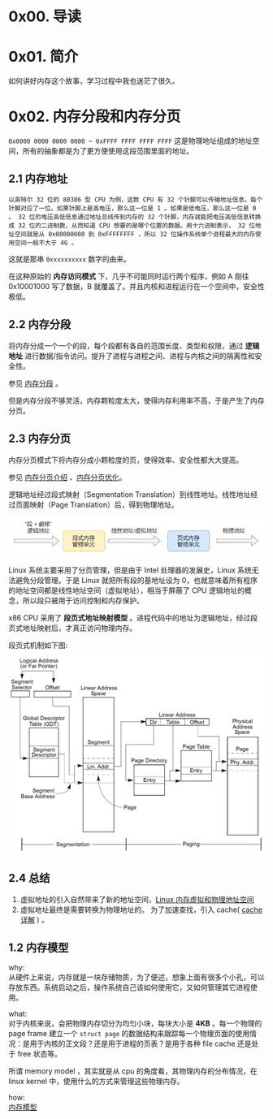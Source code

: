 # 0x00. 导读


# 0x01. 简介

如何讲好内存这个故事，学习过程中我也迷茫了很久。  

# 0x02. 内存分段和内存分页

`0x0000 0000 0000 0000 ~ 0xFFFF FFFF FFFF FFFF` 这是物理地址组成的地址空间，所有的抽象都是为了更方便使用这段范围里面的地址。

## 2.1 内存地址

    以英特尔 32 位的 80386 型 CPU 为例，这款 CPU 有 32 个针脚可以传输地址信息。每个针脚对应了一位。如果针脚上是高电压，那么这一位是 1 。如果是低电压，那么这一位是 0 。 32 位的电压高低信息通过地址总线传到内存的 32 个针脚，内存就能把电压高低信息转换成 32 位的二进制数，从而知道 CPU 想要的是哪个位置的数据。用十六进制表示， 32 位地址空间就是从 0x00000000 到 0xFFFFFFFF ，所以 32 位操作系统单个进程最大的内存使用空间一般不大于 4G 。

这就是那串 `0xxxxxxxxxx` 数字的由来。

在这种原始的 **内存访问模式** 下，几乎不可能同时运行两个程序，例如 A 刚往 0x10001000 写了数据，B 就覆盖了。并且内核和进程运行在一个空间中，安全性极低。

## 2.2 内存分段

将内存分成一个一个的段，每个段都有各自的范围长度、类型和权限，通过 **逻辑地址** 进行数据/指令访问。提升了进程与进程之间、进程与内核之间的隔离性和安全性。   

参见 [内存分段](./内存分段.md) 。

但是内存分段不够灵活，内存颗粒度太大，使得内存利用率不高，于是产生了内存分页。

## 2.3 内存分页

内存分页模式下将内存分成小颗粒度的页，使得效率、安全性都大大提高。

参见 [内存分页介绍](./内存分页01.md) 、[内存分页优化](./内存分页02.md)。

逻辑地址经过段式映射（Segmentation Translation）到线性地址。线性地址经过页面映射（Page Translation）后，得到物理地址。

![1](../../pic/linux/memory/m13.png)

Linux 系统主要采用了分页管理，但是由于 Intel 处理器的发展史，Linux 系统无法避免分段管理。于是 Linux 就把所有段的基地址设为 0，也就意味着所有程序的地址空间都是线性地址空间（虚拟地址），相当于屏蔽了 CPU 逻辑地址的概念，所以段只被用于访问控制和内存保护。

x86 CPU 采用了 **段页式地址映射模型** 。进程代码中的地址为逻辑地址，经过段页式地址映射后，才真正访问物理内存。

段页式机制如下图:

![1](../../pic/linux/memory/091011_1614_Linux1.png)  

## 2.4 总结

1. 虚拟地址的引入自然带来了新的地址空间，[Linux 内存虚拟和物理地址空间](./memory_system00.md)
2. 虚拟地址最终是需要转换为物理地址的。 为了加速查找，引入 cache( [cache详解](./cache00.md) ) 。


  

## 1.2 内存模型

why:  
从硬件上来说，内存就是一块存储物质，为了便述，想象上面有很多个小孔，可以存放东西。系统启动之后，操作系统自己该如何使用它，又如何管理其它进程使用。

what:  
对于内核来说，会把物理内存切分为均匀小块，每块大小是 **4KB** 。每一个物理的 page frame 建立一个 `struct page` 的数据结构来跟踪每一个物理页面的使用情况：是用于内核的正文段？还是用于进程的页表？是用于各种 file cache 还是处于 free 状态等。

所谓 memory model ，其实就是从 cpu 的角度看，其物理内存的分布情况，在 linux kernel 中，使用什么的方式来管理这些物理内存。

how:  
[内存模型](./memory_system04.md) 

